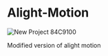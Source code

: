 # Alight-Motion

![New Project  84C9100](https://user-images.githubusercontent.com/124376240/216783180-7b676896-2de8-44d4-992c-914d32f00863.png)



Modified version of alight motion
